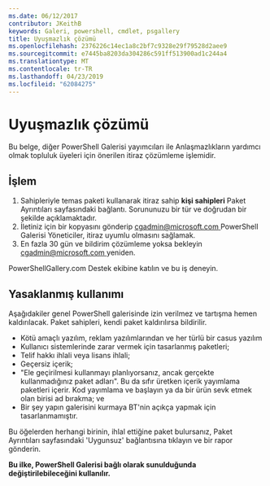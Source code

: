 ```yaml
---
ms.date: 06/12/2017
contributor: JKeithB
keywords: Galeri, powershell, cmdlet, psgallery
title: Uyuşmazlık çözümü
ms.openlocfilehash: 2376226c14ec1a8c2bf7c9328e29f79528d2aee9
ms.sourcegitcommit: e7445ba8203da304286c591ff513900ad1c244a4
ms.translationtype: MT
ms.contentlocale: tr-TR
ms.lasthandoff: 04/23/2019
ms.locfileid: "62084275"
---
```

# <a name="dispute-resolution"></a>Uyuşmazlık çözümü

Bu belge, diğer PowerShell Galerisi yayımcıları ile Anlaşmazlıkların yardımcı olmak topluluk üyeleri için önerilen itiraz çözümleme işlemidir.

## <a name="process"></a>İşlem

1. Sahipleriyle temas paketi kullanarak itiraz sahip **kişi sahipleri** Paket Ayrıntıları sayfasındaki bağlantı.
   Sorununuzu bir tür ve doğrudan bir şekilde açıklamaktadır.
2. İletiniz için bir kopyasını gönderip [ cgadmin@microsoft.com ](mailto:cgadmin@microsoft.com) PowerShell Galerisi Yöneticiler, itiraz uyumlu olmasını sağlamak.
3. En fazla 30 gün ve bildirim çözümleme yoksa bekleyin [ cgadmin@microsoft.com ](mailto:cgadmin@microsoft.com) yeniden.

PowerShellGallery.com Destek ekibine katılın ve bu iş deneyin.

## <a name="prohibited-use"></a>Yasaklanmış kullanımı

Aşağıdakiler genel PowerShell galerisinde izin verilmez ve tartışma hemen kaldırılacak.  Paket sahipleri, kendi paket kaldırılırsa bildirilir.

- Kötü amaçlı yazılım, reklam yazılımlarından ve her türlü bir casus yazılım
- Kullanıcı sistemlerinde zarar vermek için tasarlanmış paketleri;
- Telif hakkı ihlali veya lisans ihlali;
- Geçersiz içerik;
- "Ele geçirilmesi kullanmayı planlıyorsanız, ancak gerçekte kullanmadığınız paket adları". Bu da sıfır üretken içerik yayımlama paketleri içerir.
  Kod yayımlama ve başlayın ya da bir ürün sevk etmek olan birisi ad bırakma; ve
- Bir şey yapın galerisini kurmaya BT'nin açıkça yapmak için tasarlanmamıştır.

Bu öğelerden herhangi birinin, ihlal ettiğine paket bulursanız, Paket Ayrıntıları sayfasındaki 'Uygunsuz' bağlantısına tıklayın ve bir rapor gönderin.

**Bu ilke, PowerShell Galerisi bağlı olarak sunulduğunda değiştirilebileceğini kullanılır.**
